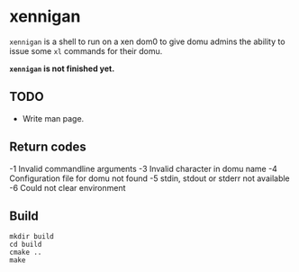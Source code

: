 xennigan
========

`xennigan` is a shell to run on a xen dom0 to give domu admins the ability
to issue some `xl` commands for their domu.

**`xennigan` is not finished yet.**


TODO
----

- Write man page.


Return codes
------------

-1 Invalid commandline arguments
-3 Invalid character in domu name
-4 Configuration file for domu not found
-5 stdin, stdout or stderr not available
-6 Could not clear environment

Build
-----

    mkdir build
    cd build
    cmake ..
    make
